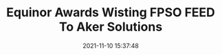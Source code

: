 ---
"title": "Equinor Awards Wisting FPSO FEED To Aker Solutions"
"date": "2021-11-10 15:37:48"
"feed_name": "RIGZONE"
"feed_website": "http://www.rigzone.com/"
"feed_rss": "http://www.rigzone.com/news/rss/rigzone_latest.aspx"
"link": "https://www.rigzone.com/news/equinor_awards_wisting_fpso_feed_to_aker_solutions-10-nov-2021-166972-article/?rss=true"
"source": "None"
"file": "_posts/2021-1-1-368ac6b5fc5d6ec2485d746d15b0fa2a3228f768.md"
"accident": "0"
"drilling": "0"
"dead": "0"
"injured": "0"
"arrested": "0"
"place": "unknown place"
"where": "unknown site"
"causes": "unknown"
"place_uri": "unknown place"
---